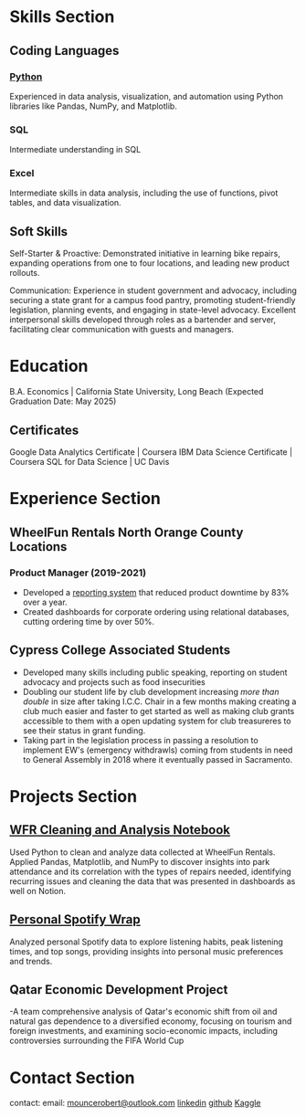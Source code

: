 # Skills Section
## Coding Languages
### [Python](https://github.com/robertmounce/Data_Analytics_Portfolio)
Experienced in data analysis, visualization, and automation using Python libraries like Pandas, NumPy, and Matplotlib.
### SQL 
Intermediate understanding in SQL 
### Excel 
Intermediate skills in data analysis, including the use of functions, pivot tables, and data visualization.

## Soft Skills
Self-Starter & Proactive: Demonstrated initiative in learning bike repairs, expanding operations from one to four locations, and leading new product rollouts.

Communication: Experience in student government and advocacy, including securing a state grant for a campus food pantry, promoting student-friendly legislation, planning events, and engaging in state-level advocacy. Excellent interpersonal skills developed through roles as a bartender and server, facilitating clear communication with guests and managers.

# Education
B.A. Economics | California State University, Long Beach (Expected Graduation Date: May 2025)

## Certificates
Google Data Analytics Certificate | Coursera
IBM Data Science Certificate | Coursera 
SQL for Data Science | UC Davis

# Experience Section
## WheelFun Rentals North Orange County Locations
### Product Manager (2019-2021)
- Developed a [reporting system](https://www.notion.so/robertmounce/Wheel-fun-Rentals-d07ed66777df445ca0c0b588d4f7cdb2) that reduced product downtime by 83% over a year.
- Created dashboards for corporate ordering using relational databases, cutting ordering time by over 50%.

## Cypress College Associated Students 
- Developed many skills including public speaking, reporting on student advocacy and projects such as food insecurities
- Doubling our student life by club development increasing *more than double* in size after taking I.C.C. Chair in a few months making creating a club much easier and faster to get started as well as making club grants accessible to them with a open updating system for club treasureres to see their status in grant funding.
- Taking part in the legislation process in passing a resolution to implement EW's (emergency withdrawls) coming from students in need to General Assembly in 2018 where it eventually passed in Sacramento.



# Projects Section 
## [WFR Cleaning and Analysis Notebook](https://www.kaggle.com/code/robertmounce/wheel-fun-rentals-cleaning-and-analysis_)
Used Python to clean and analyze data collected at WheelFun Rentals. Applied Pandas, Matplotlib, and NumPy to discover insights into park attendance and its correlation with the types of repairs needed, identifying recurring issues and cleaning the data that was presented in dashboards as well on Notion.

## [Personal Spotify Wrap](https://www.kaggle.com/code/robertmounce/my-own-spotify-wrap)
Analyzed personal Spotify data to explore listening habits, peak listening times, and top songs, providing insights into personal music preferences and trends.

## Qatar Economic Development Project
-A team comprehensive analysis of Qatar's economic shift from oil and natural gas dependence to a diversified economy, focusing on tourism and foreign investments, and examining socio-economic impacts, including controversies surrounding the FIFA World Cup
  
# Contact Section
contact:
  email: mouncerobert@outlook.com
  [linkedin](https://www.linkedin.com/in/mouncerobert/)
  [github](https://github.com/robertmounce/Data_Analytics_Portfolio)
  [Kaggle](https://www.kaggle.com/robertmounce)
